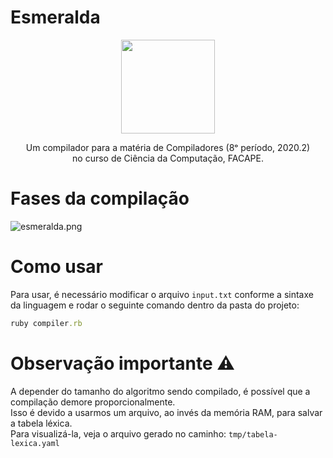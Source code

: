 # Esmeralda
<p align="center">
  <img width="150" height="150" src="https://i.imgur.com/38xxS4c.png">
</p>

<p align="center">
  Um compilador para a matéria de Compiladores (8ᵒ período, 2020.2) <br/>
  no curso de Ciência da Computação, FACAPE.
</p>

# Fases da compilação
![esmeralda.png](https://i.imgur.com/7wbXPu0.png)

# Como usar

Para usar, é necessário modificar o arquivo `input.txt`
conforme a sintaxe da linguagem e rodar o seguinte comando dentro da pasta do projeto:

```ruby
ruby compiler.rb
```

# Observação importante :warning:
A depender do tamanho do algoritmo sendo compilado, é possível que a compilação demore proporcionalmente. </br>
Isso é devido a usarmos um arquivo, ao invés da memória RAM, para salvar a tabela léxica. <br/>
Para visualizá-la, veja o arquivo gerado no caminho: `tmp/tabela-lexica.yaml`